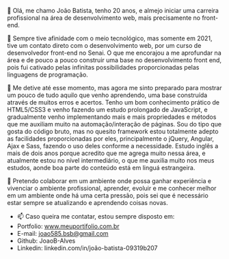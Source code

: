 👋 Olá, me chamo João Batista, tenho 20 anos, e almejo iniciar uma carreira profissional na área de desenvolvimento web, mais precisamente no front-end.

👀 Sempre tive afinidade com o meio tecnológico, mas somente em 2021, tive um contato direto com o desenvolvimento web, por um curso de desenvolvedor front-end no Senai. O que me encorajou a me aprofundar na área e de pouco a pouco construir uma base no desenvolvimento front end, pois fui cativado pelas infinitas possibilidades proporcionadas pelas linguagens de programação.

🌱 Me detive até esse momento, mas agora me sinto preparado para mostrar um pouco de tudo aquilo que venho aprendendo, uma base construída através de muitos erros e acertos. Tenho um bom conhecimento prático de HTML5/CSS3 e venho fazendo um estudo prolongado de JavaScript, e gradualmente venho implementando mais e mais propriedades e métodos que me auxiliam muito na automação/interação de páginas. Sou do tipo que gosta do código bruto, mas no quesito framework estou totalmente adepto as facilidades proporcionadas por eles, principalmente o jQuery, Angular, Ajax e Sass, fazendo o uso deles conforme a necessidade. Estudo inglês a mais de dois anos porque acredito que me agrega muito nessa área, e atualmente estou no nível intermediário, o que me auxilia muito nos meus estudos, aonde boa parte do conteúdo está em linguá estrangeira.

💞️ Pretendo colaborar em um ambiente onde possa ganhar experiência e vivenciar o ambiente profissional, aprender, evoluir e me conhecer melhor em um ambiente onde há uma certa pressão, pois sei que é necessário estar sempre se atualizando e aprendendo coisas novas.

- 📫 Caso queira me contatar, estou sempre disposto em:
- Portfolio: www.meuportifolio.com.br
- E-mail: joao585.bsb@gmail.com
- Github: JoaoB-Alves
- Linkedin: linkedin.com/in/joão-batista-09319b207

<!---
JoaoB-Alves/JoaoB-Alves is a ✨ special ✨ repository because its `README.md` (this file) appears on your GitHub profile.
You can click the Preview link to take a look at your changes.
--->
